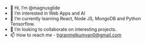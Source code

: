 - 👋 Hi, I’m @magnusglide
- 👀 I’m interested in Web Apps and AI
- 🌱 I’m currently learning React, Node JS, MongoDB and Python Tensorflow.
- 💞️ I’m looking to collaborate on interesting projects.
- 📫 How to reach me - tigranmelkumyan0@gmail.com
